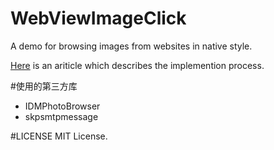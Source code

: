 # WebViewImageClick

A demo for browsing images from websites in native style.

[Here](http://yulingtianxia.com/blog/2015/10/20/Try-to-implement-picture-browser-mode-on-webview/) is an ariticle which describes the implemention process.


#使用的第三方库

- IDMPhotoBrowser
- skpsmtpmessage

#LICENSE
MIT License.

